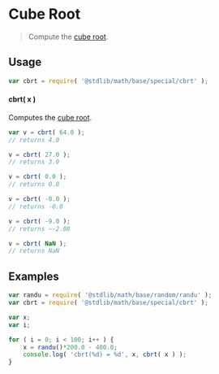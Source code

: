 Cube Root
===

> Compute the [cube root][cube-root].


<section class="usage">

## Usage

``` javascript
var cbrt = require( '@stdlib/math/base/special/cbrt' );
```

#### cbrt( x )

Computes the [cube root][cube-root].

``` javascript
var v = cbrt( 64.0 );
// returns 4.0

v = cbrt( 27.0 );
// returns 3.0

v = cbrt( 0.0 );
// returns 0.0

v = cbrt( -0.0 );
// returns -0.0

v = cbrt( -9.0 );
// returns ~-2.08

v = cbrt( NaN );
// returns NaN
```

</section>

<!-- /.usage -->


<section class="examples">

## Examples

``` javascript
var randu = require( '@stdlib/math/base/random/randu' );
var cbrt = require( '@stdlib/math/base/special/cbrt' );

var x;
var i;

for ( i = 0; i < 100; i++ ) {
    x = randu()*200.0 - 400.0;
    console.log( 'cbrt(%d) = %d', x, cbrt( x ) );
}
```

</section>

<!-- /.examples -->


<section class="links">

[cube-root]: https://en.wikipedia.org/wiki/Cube_root

</section>

<!-- /.links -->
